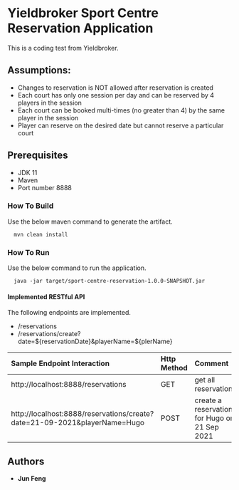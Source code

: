# Yieldbroker Sport Centre Reservation Application
This is a coding test from Yieldbroker.

## Assumptions:
- Changes to reservation is NOT allowed after reservation is created
- Each court has only one session per day and can be reserved by 4 players in the session
- Each court can be booked multi-times (no greater than 4) by the same player in the session 
- Player can reserve on the desired date but cannot reserve a particular court 

## Prerequisites
- JDK 11
- Maven
- Port number 8888

### How To Build
Use the below maven command to generate the artifact.
```
  mvn clean install
```

### How To Run
Use the below command to run the application.
```
  java -jar target/sport-centre-reservation-1.0.0-SNAPSHOT.jar
```

#### Implemented RESTful API
The following endpoints are implemented.
- /reservations
- /reservations/create?date=${reservationDate}&playerName=${plerName}


| Sample Endpoint Interaction				                                  |	Http Method	  | Comment                    					    |
|:----------------------------------------------------------------------------|:--------------|:------------------------------------------------|
| http://localhost:8888/reservations		                                  |	   GET	      | get all reservations							|
| http://localhost:8888/reservations/create?date=21-09-2021&playerName=Hugo   |    POST       | create a reservation for Hugo on 21 Sep 2021	|



## Authors

* **Jun Feng** 
